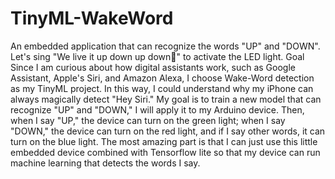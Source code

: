 # TinyML-WakeWord
An embedded application that can recognize the words "UP" and "DOWN". Let's sing "We live it up down up down🎵" to activate the LED light.
Goal
Since I am curious about how digital assistants work, such as Google Assistant, Apple's Siri, and Amazon Alexa, I choose Wake-Word detection as my TinyML project. 
In this way, I could understand why my iPhone can always magically detect "Hey Siri." 
My goal is to train a new model that can recognize "UP" and "DOWN," I will apply it to my Arduino device. 
Then, when I say "UP," the device can turn on the green light;
when I say "DOWN," the device can turn on the red light, and if I say other words, it can turn on the blue light. 
The most amazing part is that I can just use this little embedded device combined 
with Tensorflow lite so that my device can run machine learning that detects the words I say.
